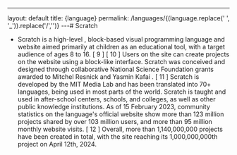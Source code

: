 ---
layout: default
title: {language}
permalink: /languages/{(language.replace(' ', '_')).replace('/','')}
 ---# Scratch

- Scratch is a high-level , block-based visual programming language and website aimed primarily at children as an educational tool, with a target audience of ages 8 to 16. [ 9 ] [ 10 ] Users on the site can create projects on the website using a block-like interface. Scratch was conceived and designed through collaborative National Science Foundation grants awarded to Mitchel Resnick and Yasmin Kafai . [ 11 ] Scratch is developed by the MIT Media Lab and has been translated into 70+ languages, being used in most parts of the world. Scratch is taught and used in after-school centers, schools, and colleges, as well as other public knowledge institutions. As of 15 February 2023, community statistics on the language's official website show more than 123 million projects shared by over 103 million users, and more than 95 million monthly website visits. [ 12 ] Overall, more than 1,140,000,000 projects have been created in total, with the site reaching its 1,000,000,000th project on April 12th, 2024.
